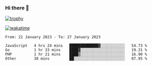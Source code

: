 ### Hi there 👋

[![trophy](https://github-profile-trophy.vercel.app/?username=cxnky&theme=dracula)](https://github.com/ryo-ma/github-profile-trophy)

[![wakatime](https://wakatime.com/badge/user/1c39c599-5497-41b9-a5be-2c4676e7fd23.svg)](https://wakatime.com/@1c39c599-5497-41b9-a5be-2c4676e7fd23)
<!--START_SECTION:waka-->

```text
From: 21 January 2023 - To: 27 January 2023

JavaScript   4 hrs 24 mins   █████████████▓░░░░░░░░░░░   54.73 %
Go           1 hr 33 mins    ████▓░░░░░░░░░░░░░░░░░░░░   19.31 %
PHP          1 hr 21 mins    ████▒░░░░░░░░░░░░░░░░░░░░   16.90 %
Other        38 mins         ██░░░░░░░░░░░░░░░░░░░░░░░   07.95 %
```

<!--END_SECTION:waka-->
